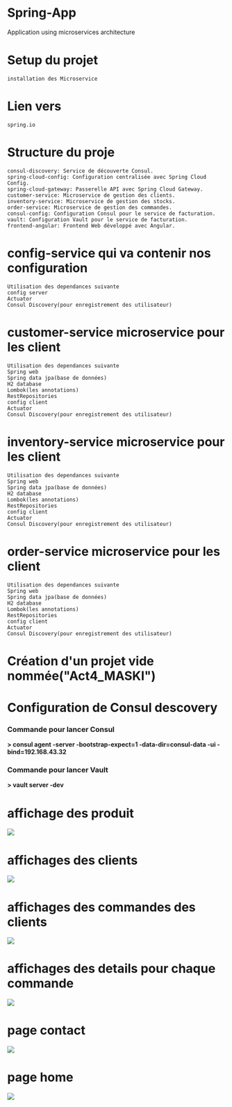 # Spring-App
Application using microservices architecture

# Setup du projet 
    installation des Microservice 
# Lien vers
    spring.io
# Structure du proje
    consul-discovery: Service de découverte Consul.
    spring-cloud-config: Configuration centralisée avec Spring Cloud Config.
    spring-cloud-gateway: Passerelle API avec Spring Cloud Gateway.
    customer-service: Microservice de gestion des clients.
    inventory-service: Microservice de gestion des stocks.
    order-service: Microservice de gestion des commandes.
    consul-config: Configuration Consul pour le service de facturation.
    vault: Configuration Vault pour le service de facturation.
    frontend-angular: Frontend Web développé avec Angular.

# config-service qui va contenir nos configuration
    Utilisation des dependances suivante
    config server
    Actuator
    Consul Discovery(pour enregistrement des utilisateur)
# customer-service microservice pour les client
    Utilisation des dependances suivante
    Spring web
    Spring data jpa(base de données)
    H2 database
    Lombok(les annotations)
    RestRepositories
    config client
    Actuator
    Consul Discovery(pour enregistrement des utilisateur)
# inventory-service microservice pour les client
    Utilisation des dependances suivante
    Spring web
    Spring data jpa(base de données)
    H2 database
    Lombok(les annotations)
    RestRepositories
    config client
    Actuator
    Consul Discovery(pour enregistrement des utilisateur)
# order-service microservice pour les client
    Utilisation des dependances suivante
    Spring web
    Spring data jpa(base de données)
    H2 database
    Lombok(les annotations)
    RestRepositories
    config client
    Actuator
    Consul Discovery(pour enregistrement des utilisateur)
# Création d'un projet vide nommée("Act4_MASKI")

# Configuration de Consul descovery

<h3>Commande pour lancer Consul</h3>
<strong>> consul agent -server -bootstrap-expect=1 -data-dir=consul-data -ui -bind=192.168.43.32</strong>
<h3>Commande pour lancer Vault</h3>
<strong>> vault server -dev</strong>



# affichage des produit
<img src="captures/capture1.png"></img>

# affichages des clients
<img src="captures/capture2.png"></img>

# affichages des commandes des clients
<img src="captures/capture3.png"></img>


# affichages des details pour chaque commande

<img src="captures/capture4.png"></img>

# page contact

<img src="captures/capture5.png"></img>
# page home
<img src="captures/capture6.png"></img>
 
